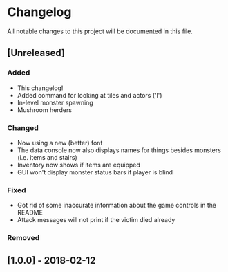 # Changelog
All notable changes to this project will be documented in this file.

## [Unreleased]
### Added
- This changelog!
- Added command for looking at tiles and actors ('l')
- In-level monster spawning
- Mushroom herders

### Changed
- Now using a new (better) font
- The data console now also displays names for things besides monsters (i.e. items and stairs)
- Inventory now shows if items are equipped
- GUI won't display monster status bars if player is blind

### Fixed
- Got rid of some inaccurate information about the game controls in the README
- Attack messages will not print if the victim died already

### Removed

## [1.0.0] - 2018-02-12